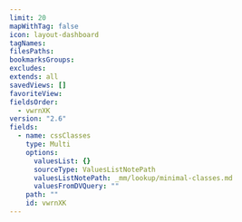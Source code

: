 ```yaml
---
limit: 20
mapWithTag: false
icon: layout-dashboard
tagNames: 
filesPaths: 
bookmarksGroups: 
excludes: 
extends: all
savedViews: []
favoriteView: 
fieldsOrder:
  - vwrnXK
version: "2.6"
fields:
  - name: cssClasses
    type: Multi
    options:
      valuesList: {}
      sourceType: ValuesListNotePath
      valuesListNotePath: _mm/lookup/minimal-classes.md
      valuesFromDVQuery: ""
    path: ""
    id: vwrnXK
---
```

